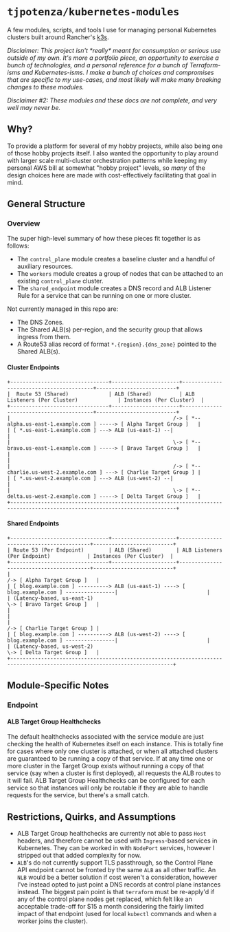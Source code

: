# `tjpotenza/kubernetes-modules`

A few modules, scripts, and tools I use for managing personal Kubernetes clusters built around Rancher's [k3s](https://k3s.io/).

*Disclaimer: This project isn't \*really\* meant for consumption or serious use outside of my own.  It's more a portfolio piece, an opportunity to exercise a bunch of technologies, and a personal reference for a bunch of Terraform-isms and Kubernetes-isms.  I make a bunch of choices and compromises that are specific to my use-cases, and most likely will make many breaking changes to these modules.*

*Disclaimer #2: These modules and these docs are not complete, and very well may never be.*

## Why?

To provide a platform for several of my hobby projects, while also being one of those hobby projects itself.  I also wanted the opportunity to play around with larger scale multi-cluster orchestration patterns while keeping my personal AWS bill at somewhat "hobby project" levels, so _many_ of the design choices here are made with cost-effectively facilitating that goal in mind.

## General Structure

### Overview

The super high-level summary of how these pieces fit together is as follows:
* The `control_plane` module creates a baseline cluster and a handful of auxiliary resources.
* The `workers` module creates a group of nodes that can be attached to an existing `control_plane` cluster.
* The `shared_endpoint` module creates a DNS record and ALB Listener Rule for a service that can be running on one or more cluster.

Not currently managed in this repo are:
* The DNS Zones.
* The Shared ALB(s) per-region, and the security group that allows ingress from them.
* A Route53 alias record of format `*.{region}.{dns_zone}` pointed to the Shared ALB(s).

#### Cluster Endpoints
```
+--------------------------------+----------------------+-----------------------------------------+--------------------------+
|  Route 53 (Shared)             | ALB (Shared)         | ALB Listeners (Per Cluster)             | Instances (Per Cluster)  |
+--------------------------------+----------------------+-----------------------------------------+--------------------------+
|                                                     /-> [ *--alpha.us-east-1.example.com ] -----> [ Alpha Target Group ]   |
| [ *.us-east-1.example.com ] ---> ALB (us-east-1) --|                                                                       |
|                                                     \-> [ *--bravo.us-east-1.example.com ] -----> [ Bravo Target Group ]   |
|                                                                                                                            |
|                                                     /-> [ *--charlie.us-west-2.example.com ] ---> [ Charlie Target Group ] |
| [ *.us-west-2.example.com ] ---> ALB (us-west-2) --|                                                                       |
|                                                     \-> [ *--delta.us-west-2.example.com ] -----> [ Delta Target Group ]   |
+----------------------------------------------------------------------------------------------------------------------------+
```

#### Shared Endpoints
```
+--------------------------------+---------------------+-----------------------------------------+--------------------------+
| Route 53 (Per Endpoint)        | ALB (Shared)        | ALB Listeners (Per Endpoint)            | Instances (Per Cluster)  |
+--------------------------------+---------------------+-----------------------------------------+--------------------------+
|                                                                                              /-> [ Alpha Target Group ]   |
| [ blog.example.com ] ----------> ALB (us-east-1) ----> [ blog.example.com ] ----------------|                             |
| (Latency-based, us-east-1)                                                                   \-> [ Bravo Target Group ]   |
|                                                                                                                           |
|                                                                                              /-> [ Charlie Target Group ] |
| [ blog.example.com ] ----------> ALB (us-west-2) ----> [ blog.example.com ] ----------------|                             |
| (Latency-based, us-west-2)                                                                   \-> [ Delta Target Group ]   |
+---------------------------------------------------------------------------------------------------------------------------+
```

## Module-Specific Notes

### Endpoint

#### ALB Target Group Healthchecks
The default healthchecks associated with the service module are just checking the health of Kubernetes itself on each instance.  This is totally fine for cases where only one cluster is attached, or when all attached clusters are guaranteed to be running a copy of that service.  If at any time one or more cluster in the Target Group exists without running a copy of that service (say when a cluster is first deployed), all requests the ALB routes to it will fail.  ALB Target Group Healthchecks can be configured for each service so that instances will only be routable if they are able to handle requests for the service, but there's a small catch.

## Restrictions, Quirks, and Assumptions
* ALB Target Group healthchecks are currently not able to pass `Host` headers, and therefore cannot be used with `Ingress`-based services in Kubernetes.  They can be worked in with `NodePort` services, however I stripped out that added complexity for now.
* `ALB`'s do not currently support TLS passthrough, so the Control Plane API endpoint cannot be fronted by the same `ALB` as all other traffic.  An `NLB` would be a better solution if cost weren't a consideration, however I've instead opted to just point a DNS records at control plane instances instead.  The biggest pain point is that `terraform` must be re-apply'd if any of the control plane nodes get replaced, which felt like an acceptable trade-off for $15 a month considering the fairly limited impact of that endpoint (used for local `kubectl` commands and when a worker joins the cluster).


